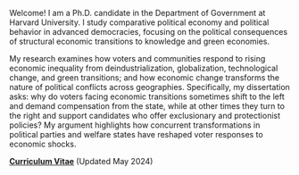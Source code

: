 Welcome! I am a Ph.D. candidate in the Department of Government at Harvard University. I study comparative political economy and political behavior in advanced democracies, focusing on the political consequences of structural economic transitions to knowledge and green economies. 

My research examines how voters and communities respond to rising economic inequality from deindustrialization, globalization, technological change, and green transitions; and how economic change transforms the nature of political conflicts across geographies. Specifically, my dissertation asks: why do voters facing economic transitions sometimes shift to the left and demand compensation from the state, while at other times they turn to the right and support candidates who offer exclusionary and protectionist policies? My argument highlights how concurrent transformations in political parties and welfare states have reshaped voter responses to economic shocks.

__[Curriculum Vitae](/pdf/Kim_CV.pdf")__ (Updated May 2024)
